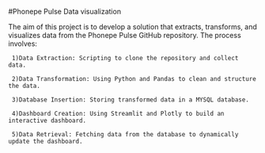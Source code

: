 #Phonepe Pulse Data visualization

The aim of this project is to develop a solution that extracts, transforms, and visualizes data from the Phonepe Pulse GitHub repository. The process involves:

     1)Data Extraction: Scripting to clone the repository and collect data.

     2)Data Transformation: Using Python and Pandas to clean and structure the data.

     3)Database Insertion: Storing transformed data in a MYSQL database.

     4)Dashboard Creation: Using Streamlit and Plotly to build an interactive dashboard.

     5)Data Retrieval: Fetching data from the database to dynamically update the dashboard.
     

